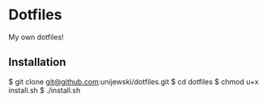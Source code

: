 # Dotfiles

My own dotfiles!

## Installation

$ git clone git@github.com:unijewski/dotfiles.git
$ cd dotfiles
$ chmod u+x install.sh
$ ./install.sh
